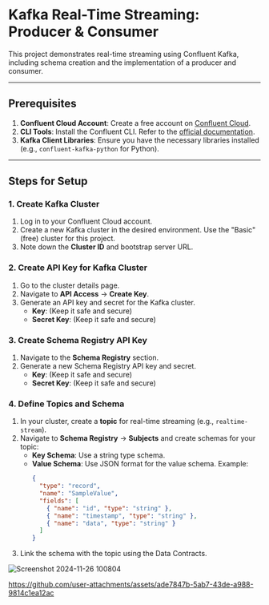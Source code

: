 # Kafka Real-Time Streaming: Producer & Consumer

This project demonstrates real-time streaming using Confluent Kafka, including schema creation and the implementation of a producer and consumer.

---

## Prerequisites

1. **Confluent Cloud Account**: Create a free account on [Confluent Cloud](https://www.confluent.io/).
2. **CLI Tools**: Install the Confluent CLI. Refer to the [official documentation](https://docs.confluent.io/confluent-cli/current/install.html).
3. **Kafka Client Libraries**: Ensure you have the necessary libraries installed (e.g., `confluent-kafka-python` for Python).

---

## Steps for Setup

### 1. Create Kafka Cluster

1. Log in to your Confluent Cloud account.
2. Create a new Kafka cluster in the desired environment. Use the "Basic" (free) cluster for this project.
3. Note down the **Cluster ID** and bootstrap server URL.

### 2. Create API Key for Kafka Cluster

1. Go to the cluster details page.
2. Navigate to **API Access** -> **Create Key**.
3. Generate an API key and secret for the Kafka cluster.  
   - **Key**: (Keep it safe and secure)
   - **Secret Key**: (Keep it safe and secure)

### 3. Create Schema Registry API Key

1. Navigate to the **Schema Registry** section.
2. Generate a new Schema Registry API key and secret.  
   - **Key**: (Keep it safe and secure)
   - **Secret Key**: (Keep it safe and secure)

### 4. Define Topics and Schema

1. In your cluster, create a **topic** for real-time streaming (e.g., `realtime-stream`).
2. Navigate to **Schema Registry** -> **Subjects** and create schemas for your topic:
   - **Key Schema**: Use a string type schema.
   - **Value Schema**: Use JSON format for the value schema. Example:
     ```json
     {
       "type": "record",
       "name": "SampleValue",
       "fields": [
         { "name": "id", "type": "string" },
         { "name": "timestamp", "type": "string" },
         { "name": "data", "type": "string" }
       ]
     }
     ```
3. Link the schema with the topic using the Data Contracts.

![Screenshot 2024-11-26 100804](https://github.com/user-attachments/assets/19ed7e5e-2a90-445e-9802-b5848cc1d225)


https://github.com/user-attachments/assets/ade7847b-5ab7-43de-a988-9814c1ea12ac



